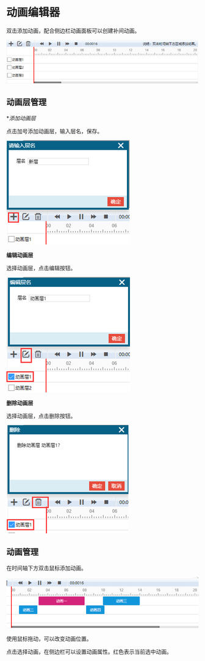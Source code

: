 # 动画编辑器

双击添加动画，配合侧边栏动画面板可以创建补间动画。

![image](../images/anim-editor.png)

## 动画层管理

**添加动画层*

点击加号添加动画层，输入层名，保存。

![image](../images/add-anim.png)

**编辑动画层**

选择动画层，点击编辑按钮。

![image](../images/edit-anim.png)

**删除动画层**

选择动画层，点击删除按钮。

![image](../images/del-anim.png)

## 动画管理

在时间轴下方双击鼠标添加动画。

![image](../images/anim-manage.png)

使用鼠标拖动，可以改变动画位置。

点击选择动画，在侧边栏可以设置动画属性。红色表示当前选中动画。